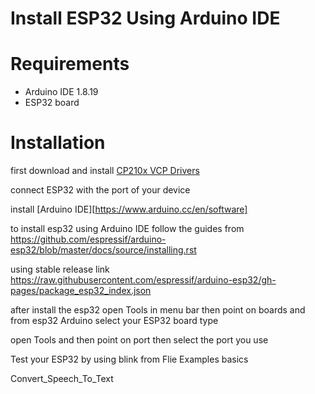 # Install ESP32 Using Arduino IDE

# Requirements

* Arduino IDE 1.8.19
* ESP32 board


# Installation

first download and install 
[CP210x VCP Drivers](https://www.silabs.com/developers/usb-to-uart-bridge-vcp-drivers)

connect ESP32 with the port of your device 

install [Arduino IDE][https://www.arduino.cc/en/software]

to install esp32 using Arduino IDE follow the guides from
https://github.com/espressif/arduino-esp32/blob/master/docs/source/installing.rst

using stable release link 
https://raw.githubusercontent.com/espressif/arduino-esp32/gh-pages/package_esp32_index.json

after install the esp32 open Tools in menu bar then point on boards and from esp32 Arduino select your ESP32 board type

open Tools and then point on port then select the port you use

Test your ESP32 by using blink from Flie Examples basics

Convert_Speech_To_Text
